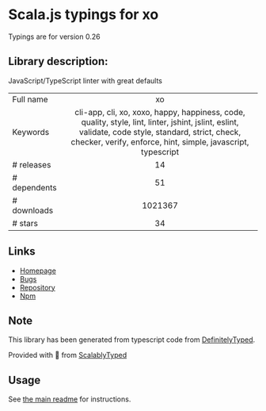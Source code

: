
# Scala.js typings for xo

Typings are for version 0.26

## Library description:
JavaScript/TypeScript linter with great defaults

|                    |                 |
| ------------------ | :-------------: |
| Full name          | xo |
| Keywords           | cli-app, cli, xo, xoxo, happy, happiness, code, quality, style, lint, linter, jshint, jslint, eslint, validate, code style, standard, strict, check, checker, verify, enforce, hint, simple, javascript, typescript |
| # releases         | 14 |
| # dependents       | 51 |
| # downloads        | 1021367 |
| # stars            | 34 |

## Links
- [Homepage](https://github.com/xojs/xo#readme)
- [Bugs](https://github.com/xojs/xo/issues)
- [Repository](https://github.com/xojs/xo)
- [Npm](https://www.npmjs.com/package/xo)
    


## Note
This library has been generated from typescript code from [DefinitelyTyped](https://definitelytyped.org).

Provided with :purple_heart: from [ScalablyTyped](https://github.com/oyvindberg/ScalablyTyped)

## Usage
See [the main readme](../../readme.md) for instructions.


